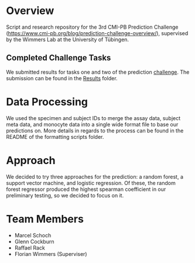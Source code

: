 # Overview
Script and research repository for the 3rd CMI-PB Prediction Challenge (https://www.cmi-pb.org/blog/prediction-challenge-overview/), supervised by the Wimmers Lab at the University of Tübingen.

## Completed Challenge Tasks
We submitted results for tasks one and two of the prediction [challenge](https://www.cmi-pb.org/blog/prediction-challenge-overview/#Prediction%20challenge%20tasks). The submission can be found in the [Results](05_Results) folder.

# Data Processing
We used the specimen and subject IDs to merge the assay data, subject meta data, and monocyte data into a single wide format file to base our predictions on. More details in regards to the process can be found in the README of the formatting scripts folder.

# Approach
We decided to try three approaches for the prediction: a random forest, a support vector machine, and logistic regression. Of these, the random forest regressor produced the highest spearman coefficient in our preliminary testing, so we decided to focus on it.

# Team Members
- Marcel Schoch
- Glenn Cockburn
- Raffael Rack
- Florian Wimmers (Superviser)
